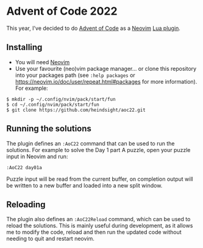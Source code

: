 # Advent of Code 2022

This year, I've decided to do [Advent of Code](https://adventofcode.com/2022) as
a [Neovim](https://neovim.io/) [Lua plugin](https://neovim.io/doc/user/lua.html).

## Installing

- You will need [Neovim](https://github.com/neovim/neovim/wiki/Installing-Neovim)
- Use your favourite (neo)vim package manager... or clone this repository into your packages path
  (see `:help packages` or https://neovim.io/doc/user/repeat.html#packages for more information).
  For example:

```
$ mkdir -p ~/.config/nvim/pack/start/fun
$ cd ~/.config/nvim/pack/start/fun
$ git clone https://github.com/heindsight/aoc22.git
```

## Running the solutions

The plugin defines an `:AoC22` command that can be used to run the solutions. For example to solve
the Day 1 part A puzzle, open your puzzle input in Neovim and run:

```
:AoC22 day01a
```

Puzzle input will be read from the current buffer, on completion output will be written to a new
buffer and loaded into a new split window.

## Reloading

The plugin also defines an `:AoC22Reload` command, which can be used to reload the solutions. This is
mainly useful during development, as it allows me to modify the code, reload and then run the
updated code without needing to quit and restart neovim.
